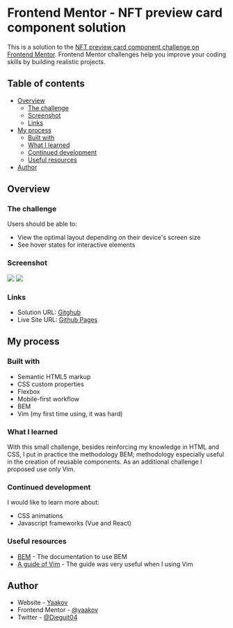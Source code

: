# Frontend Mentor - NFT preview card component solution

This is a solution to the [NFT preview card component challenge on Frontend Mentor](https://www.frontendmentor.io/challenges/nft-preview-card-component-SbdUL_w0U). Frontend Mentor challenges help you improve your coding skills by building realistic projects. 

## Table of contents

- [Overview](#overview)
  - [The challenge](#the-challenge)
  - [Screenshot](#screenshot)
  - [Links](#links)
- [My process](#my-process)
  - [Built with](#built-with)
  - [What I learned](#what-i-learned)
  - [Continued development](#continued-development)
  - [Useful resources](#useful-resources)
- [Author](#author)


## Overview

### The challenge

Users should be able to:

- View the optimal layout depending on their device's screen size
- See hover states for interactive elements

### Screenshot
![](https://i.imgur.com/3LzHc7I.png)
![](https://i.imgur.com/lNO0sJQ.png)

### Links

- Solution URL: [Gitghub](https://github.com/yaakov04/nft-preview-card-component-main)
- Live Site URL: [Github Pages](https://yaakov04.github.io/nft-preview-card-component-main/)

## My process

### Built with

- Semantic HTML5 markup
- CSS custom properties
- Flexbox
- Mobile-first workflow
- BEM
- Vim (my first time using, it was hard)

### What I learned

With this small challenge, besides reinforcing my knowledge in HTML and CSS, I put in practice the methodology BEM; methodology especially useful in the creation of reusable components. As an additional challenge I proposed use only Vim.

### Continued development

I would like to learn more about:
- CSS animations
- Javascript frameworks (Vue and React) 

### Useful resources

- [BEM](http://getbem.com/naming/) - The documentation to use BEM
- [A guide of Vim](https://platzi.com/tutoriales/1748-terminal/6324-guia-para-usar-el-editor-de-texto-vim/) - The guide was very useful when I using Vim


## Author

- Website - [Yaakov](https://yaakov04.github.io/yaakov)
- Frontend Mentor - [@yaakov](https://www.frontendmentor.io/profile/yaakov04)
- Twitter - [@Dieguit04](https://twitter.com/Dieguit04)



